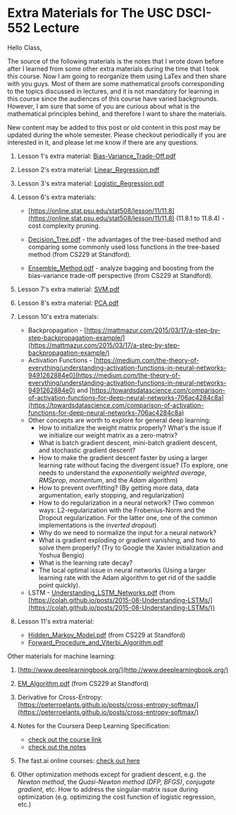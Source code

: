 # Extra Materials for The USC DSCI-552 Lecture

Hello Class,

The source of the following materials is the notes that I wrote down before after I learned from some other extra materials during the time that I took this course. Now I am going to reorganize them using LaTex and then share with you guys. Most of them are some mathematical proofs corresponding to the topics discussed in lectures, and it is not mandatory for learning in this course since the audiences of this course have varied backgrounds. However, I am sure that some of you are curious about what is the mathematical principles behind, and therefore I want to share the materials.

New content may be added to this post or old content in this post may be updated during the whole semester. Please checkout periodically if you are interested in it, and please let me know if there are any questions.

1. Lesson 1's extra material: [Bias-Variance_Trade-Off.pdf](<./Bias-Variance Trade-Off.pdf>)

2. Lesson 2's extra material: [Linear_Regression.pdf](<./Linear Regression.pdf>)

3. Lesson 3's extra material: [Logistic_Regression.pdf](<./Logistic Regression.pdf>)

4. Lesson 6's extra materials:

   - [https://online.stat.psu.edu/stat508/lesson/11/11.8](https://online.stat.psu.edu/stat508/lesson/11/11.8) (11.8.1 to 11.8.4) - cost complexity pruning.

   - [Decision_Tree.pdf](<./Decision Tree.pdf>) - the advantages of the tree-based method and comparing some commonly used loss functions in the tree-based method (from CS229 at Standford).
   - [Ensemble_Method.pdf](<./Ensemble Method.pdf>) - analyze bagging and boosting from the bias-variance trade-off perspective (from CS229 at Standford).

5. Lesson 7's extra material: [SVM.pdf](./SVM.pdf)

6. Lesson 8's extra material: [PCA.pdf](./PCA.pdf)

7. Lesson 10's extra materials:

   - Backpropagation - [https://mattmazur.com/2015/03/17/a-step-by-step-backpropagation-example/](https://mattmazur.com/2015/03/17/a-step-by-step-backpropagation-example/)
   - Activation Functions - [https://medium.com/the-theory-of-everything/understanding-activation-functions-in-neural-networks-9491262884e0](https://medium.com/the-theory-of-everything/understanding-activation-functions-in-neural-networks-9491262884e0) and [https://towardsdatascience.com/comparison-of-activation-functions-for-deep-neural-networks-706ac4284c8a](https://towardsdatascience.com/comparison-of-activation-functions-for-deep-neural-networks-706ac4284c8a)
   - Other concepts are worth to explore for general deep learning:
     - How to initialize the weight matrix properly? What's the issue if we initialize our weight matrix as a zero-matrix?
     - What is batch gradient descent, mini-batch gradient descent, and stochastic gradient descent?
     - How to make the gradient descent faster by using a larger learning rate without facing the divergent issue? (To explore, one needs to understand the _exponentially weighted average_, _RMSprop_, _momentum_, and the _Adam_ algorithm)
     - How to prevent overfitting? (By getting more data, data argumentation, early stopping, and regularization)
     - How to do regularization in a neural network? (Two common ways: L2-regularization with the Frobenius-Norm and the Dropout regularization. For the latter one, one of the common implementations is the _inverted dropout_)
     - Why do we need to normalize the input for a neural network?
     - What is gradient exploding or gradient vanishing, and how to solve them properly? (Try to Google the Xavier initialization and Yoshua Bengio)
     - What is the learning rate decay?
     - The local optimal issue in neural networks (Using a larger learning rate with the Adam algorithm to get rid of the saddle point quickly).
   - LSTM - [Understanding_LSTM_Networks.pdf](<./Understanding LSTM Networks.pdf>) (from [https://colah.github.io/posts/2015-08-Understanding-LSTMs/](https://colah.github.io/posts/2015-08-Understanding-LSTMs/))

8. Lesson 11's extra material:
   - [Hidden_Markov_Model.pdf](<./Hidden Markov Model.pdf>) (from CS229 at Standford)
   - [Forward_Procedure_and_Viterbi_Algorithm.pdf](<./Forward Procedure and Viterbi Algorithm.pdf>)

Other materials for machine learning:

1. [http://www.deeplearningbook.org/](http://www.deeplearningbook.org/)

2. [EM_Algorithm.pdf](<./EM Algorithm.pdf>) (from CS229 at Standford)

3. Derivative for Cross-Entropy: [https://peterroelants.github.io/posts/cross-entropy-softmax/](https://peterroelants.github.io/posts/cross-entropy-softmax/)

4. Notes for the Coursera Deep Learning Specification:

   - [check out the course link](https://www.coursera.org/specializations/deep-learning?utm_source=gg&utm_medium=sem&utm_content=17-DeepLearning-US&campaignid=904733485&adgroupid=46370300620&device=c&keyword=coursera%20deep%20learning%20ai&matchtype=b&network=g&devicemodel=&adpostion=&creativeid=415429098219&hide_mobile_promo=&gclid=Cj0KCQjwo6D4BRDgARIsAA6uN18KtiNvpUj6viAHWc0mo74VRVAXR8ZplEmQ7FC90E1le6UMhg9P1nEaAvb8EALw_wcB#about)
   - [check out the notes](https://github.com/mbadry1/DeepLearning.ai-Summary)

5. The fast.ai online courses: [check out here](https://www.fast.ai/)

6. Other optimization methods except for gradient descent, e.g. the _Newton method_, the _Quasi-Newton method (DFP, BFGS)_, _conjugate gradient_, etc. How to address the singular-matrix issue during optimization (e.g. optimizing the cost function of logistic regression, etc.)
